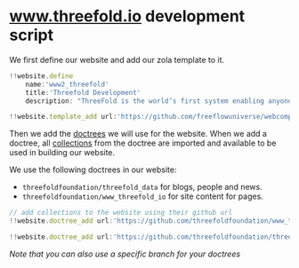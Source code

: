 # www.threefold.io development script

We first define our website and add our zola template to it.

```js
!!website.define 
    name:'www2_threefold' 
    title:'Threefold Development'
    description: "ThreeFold is the world’s first system enabling anyone to become a cloud and internet service provider."

!!website.template_add url:'https://github.com/freeflowuniverse/webcomponents/tree/main/zola'
```

Then we add the [doctrees]() we will use for the website. When we add a doctree, all [collections]() from the doctree are imported and available to be used in building our website.

We use the following doctrees in our website:
- `threefoldfoundation/threefold_data` for blogs, people and news. 
- `threefoldfoundation/www_threefold_io` for site content for pages.
```js
// add collections to the website using their github url
!!website.doctree_add url:'https://github.com/threefoldfoundation/www_threefold_io/tree/development_zola/content'

!!website.doctree_add url:'https://github.com/threefoldfoundation/threefold_data/tree/development_zola/content'
```

_Note that you can also use a specific branch for your doctrees_